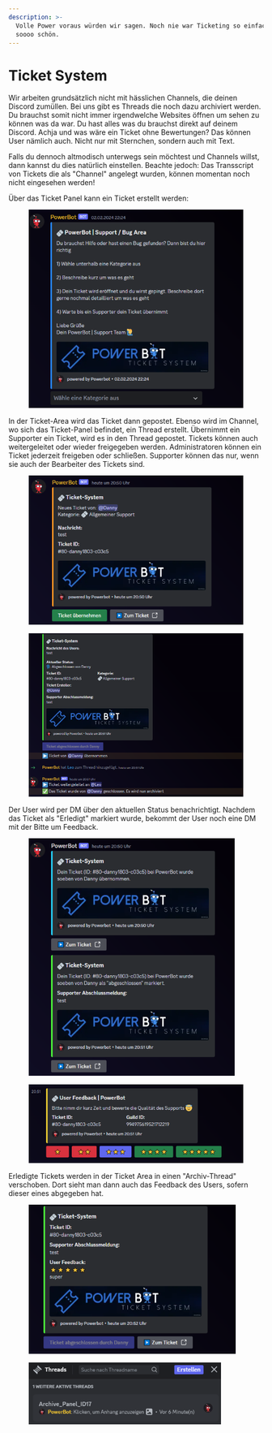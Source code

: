 ```yaml
---
description: >-
  Volle Power voraus würden wir sagen. Noch nie war Ticketing so einfach und
  soooo schön.
---
```


# Ticket System

Wir arbeiten grundsätzlich nicht mit hässlichen Channels, die deinen Discord zumüllen. Bei uns gibt es Threads die noch dazu archiviert werden. Du brauchst somit nicht immer irgendwelche Websites öffnen um sehen zu können was da war. Du hast alles was du brauchst direkt auf deinem Discord. Achja und was wäre ein Ticket ohne Bewertungen? Das können User nämlich auch. Nicht nur mit Sternchen, sondern auch mit Text.



Falls du dennoch altmodisch unterwegs sein möchtest und Channels willst, dann kannst du dies natürlich einstellen. Beachte jedoch: Das Transscript von Tickets die als "Channel" angelegt wurden, können momentan noch nicht eingesehen werden!&#x20;



Über das Ticket Panel kann ein Ticket erstellt werden:

<div align="left">

<figure><img src="../../.gitbook/assets/image (1) (1).png" alt="" width="424"><figcaption></figcaption></figure>

</div>

In der Ticket-Area wird das Ticket dann gepostet. Ebenso wird im Channel, wo sich das Ticket-Panel befindet, ein Thread erstellt. Übernimmt ein Supporter ein Ticket, wird es in den Thread gepostet. Tickets können auch weitergeleitet oder wieder freigegeben werden. Administratoren können ein Ticket jederzeit freigeben oder schließen. Supporter können das nur, wenn sie auch der Bearbeiter des Tickets sind.

<div align="left">

<figure><img src="../../.gitbook/assets/ticket_erstellt.png" alt="" width="436"><figcaption></figcaption></figure>

 

<figure><img src="../../.gitbook/assets/ticket_bearbeitung.png" alt="" width="563"><figcaption></figcaption></figure>

</div>

Der User wird per DM über den aktuellen Status benachrichtigt. Nachdem das Ticket als "Erledigt" markiert wurde, bekommt der User noch eine DM mit der Bitte um Feedback.

<div align="left">

<figure><img src="../../.gitbook/assets/ticket_dms.png" alt="" width="407"><figcaption></figcaption></figure>

 

<figure><img src="../../.gitbook/assets/ticket_feedback.png" alt="" width="452"><figcaption></figcaption></figure>

</div>

Erledigte Tickets werden in der Ticket Area in einen "Archiv-Thread" verschoben. Dort sieht man dann auch das Feedback des Users, sofern dieser eines abgegeben hat.

<div align="left">

<figure><img src="../../.gitbook/assets/ticket_abgeschlossen.png" alt="" width="409"><figcaption></figcaption></figure>

 

<figure><img src="../../.gitbook/assets/image (2) (1).png" alt="" width="380"><figcaption></figcaption></figure>

</div>
